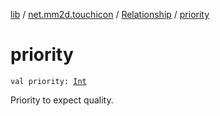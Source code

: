 [lib](../../index.md) / [net.mm2d.touchicon](../index.md) / [Relationship](index.md) / [priority](./priority.md)

# priority

`val priority: `[`Int`](https://kotlinlang.org/api/latest/jvm/stdlib/kotlin/-int/index.html)

Priority to expect quality.


